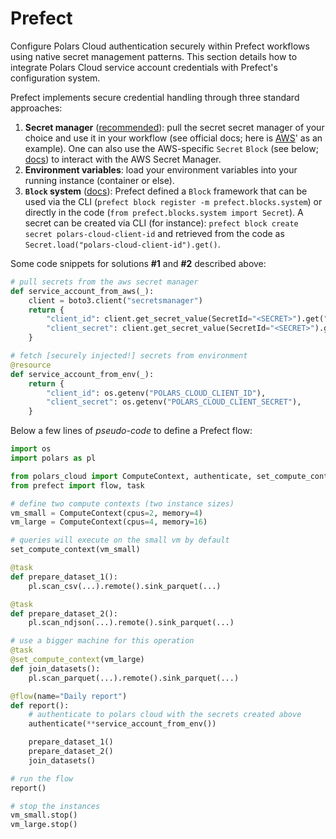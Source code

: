 # Prefect

Configure Polars Cloud authentication securely within Prefect workflows using native secret
management patterns. This section details how to integrate Polars Cloud service account credentials
with Prefect's configuration system.

Prefect implements secure credential handling through three standard approaches:

1. **Secret manager** (<ins>recommended</ins>): pull the secret secret manager of your choice and
   use it in your workflow (see official docs; here is
   [AWS](https://docs.aws.amazon.com/secretsmanager/latest/userguide/retrieving-secrets-python.html)'
   as an example). One can also use the AWS-specific `Secret` `Block` (see below;
   [docs](https://docs.prefect.io/v3/how-to-guides/configuration/store-secrets)) to interact with
   the AWS Secret Manager.
2. **Environment variables**: load your environment variables into your running instance (container
   or else).
3. **`Block` system** ([docs](https://docs.prefect.io/v3/concepts/blocks)): Prefect defined a
   `Block` framework that can be used via the CLI
   (`prefect block register -m prefect.blocks.system`) or directly in the code
   (`from prefect.blocks.system import Secret`). A secret can be created via CLI (for instance):
   `prefect block create secret polars-cloud-client-id` and retrieved from the code as
   `Secret.load("polars-cloud-client-id").get()`.

Some code snippets for solutions **#1** and **#2** described above:

```python
# pull secrets from the aws secret manager
def service_account_from_aws(_):
    client = boto3.client("secretsmanager")
    return {
        "client_id": client.get_secret_value(SecretId="<SECRET>").get("SecretString"),
        "client_secret": client.get_secret_value(SecretId="<SECRET>").get("SecretString"),
    }
```

```python
# fetch [securely injected!] secrets from environment
@resource
def service_account_from_env(_):
    return {
        "client_id": os.getenv("POLARS_CLOUD_CLIENT_ID"),
        "client_secret": os.getenv("POLARS_CLOUD_CLIENT_SECRET"),
    }
```

Below a few lines of _pseudo-code_ to define a Prefect flow:

```python
import os
import polars as pl

from polars_cloud import ComputeContext, authenticate, set_compute_context
from prefect import flow, task

# define two compute contexts (two instance sizes)
vm_small = ComputeContext(cpus=2, memory=4)
vm_large = ComputeContext(cpus=4, memory=16)

# queries will execute on the small vm by default
set_compute_context(vm_small)

@task
def prepare_dataset_1():
    pl.scan_csv(...).remote().sink_parquet(...)

@task
def prepare_dataset_2():
    pl.scan_ndjson(...).remote().sink_parquet(...)

# use a bigger machine for this operation
@task
@set_compute_context(vm_large)
def join_datasets():
    pl.scan_parquet(...).remote().sink_parquet(...)

@flow(name="Daily report")
def report():
    # authenticate to polars cloud with the secrets created above
    authenticate(**service_account_from_env())

    prepare_dataset_1()
    prepare_dataset_2()
    join_datasets()

# run the flow
report()

# stop the instances
vm_small.stop()
vm_large.stop()
```
